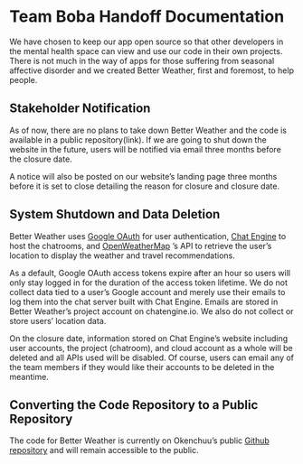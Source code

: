 # Team Boba Handoff Documentation

We have chosen to keep our app open source so that other developers in the mental health space can view and use our code in their own projects. There is not much in the way of apps for those suffering from seasonal affective disorder and we created Better Weather, first and foremost, to help people. 

## Stakeholder Notification
As of now, there are no plans to take down Better Weather and the code is available in a public repository(link). If we are going to shut down the website in the future, users will be notified via email three months before the closure date. <br>

A notice will also be posted on our website’s landing page three months before it is set to close detailing the reason for closure and closure date.

## System Shutdown and Data Deletion
Better Weather uses <a href='https://developers.google.com/identity/protocols/oauth2'>Google OAuth</a> for user authentication, <a href='https://chatengine.io/'>Chat Engine</a> to host the chatrooms, and <a href='https://openweathermap.org/api'>OpenWeatherMap</a> ’s API to retrieve the user’s location to display the weather and travel recommendations. <br>

As a default, Google OAuth access tokens expire after an hour so users will only stay logged in for the duration of the access token lifetime. We do not collect data tied to a user’s Google account and merely use their emails to log them into the chat server built with Chat Engine. Emails are stored in Better Weather’s project account on chatengine.io. We also do not collect or store users’ location data. <br>

On the closure date, information stored on Chat Engine’s website including user accounts, the project (chatroom), and cloud account as a whole will be deleted and all APIs used will be disabled. Of course, users can email any of the team members if they would like their accounts to be deleted in the meantime.

## Converting the Code Repository to a Public Repository
The code for Better Weather is currently on Okenchuu’s public <a href='https://github.com/Okenchuu/capstone_teamboba'>Github repository</a> and will remain accessible to the public. 


